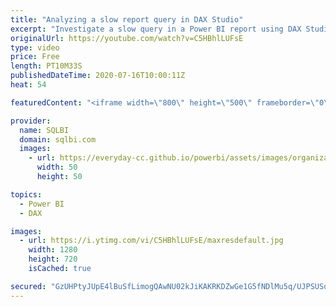 ```yaml
---
title: "Analyzing a slow report query in DAX Studio"
excerpt: "Investigate a slow query in a Power BI report using DAX Studio, looking at the query plan and the server timings. How to learn DAX: https://www.sqlbi.com/guides/dax/ DAX Studio: https://daxstudio.org/ Optimizing DAX Workshop: https://www.sqlbi.com/p/optimizing-dax-video-course/"
originalUrl: https://youtube.com/watch?v=C5HBhlLUFsE
type: video
price: Free
length: PT10M33S
publishedDateTime: 2020-07-16T10:00:11Z
heat: 54

featuredContent: "<iframe width=\"800\" height=\"500\" frameborder=\"0\" src=\"https://www.youtube.com/embed/C5HBhlLUFsE\" allow=\"accelerometer; autoplay; encrypted-media; gyroscope; picture-in-picture\" allowfullscreen></iframe>"

provider:
  name: SQLBI
  domain: sqlbi.com
  images:
    - url: https://everyday-cc.github.io/powerbi/assets/images/organizations/sqlbi.com-50x50.jpg
      width: 50
      height: 50

topics:
  - Power BI
  - DAX

images:
  - url: https://i.ytimg.com/vi/C5HBhlLUFsE/maxresdefault.jpg
    width: 1280
    height: 720
    isCached: true

secured: "GzUHPtyJUpE4lBuSfLimogQAwNU02kJiKAKRKDZwGe1G5fNDlMu5q/UJPSUSqtY9rBrP9sIMgnbvbclZp6Bv5HeuUB9+oeYptjXAYkY3cZdi2Y44XgR0KJdHDM6yUTqegYDK5r65hn7vK4Ph9qYV6a/YgMc5ABymrxTGUkM9EJc9/E36YHRK3DtZjy2zCct0Yq3WNd7nZh6L70OnVGNz8Pqlgag6yCczkP8Dxgf/XZNMe3c2oPhoyoLH6YbnQ2PWwkVSqWJHPVx6TuYxtK6avfUoJSmyrY8qFFoQyj1DF7givfq7le3fZ2WW/LjCaxJqy7AouEjAoyeKTqOE/DmJy7KjostozHRN3018VCAhbE/M9DzsL/2mXNPOWnqfgUEBimmOEmyATq/jVKDk4ZS49IalAxiV342uvpfPS0RjPiA=;aHebTxEPt3fSeSp1hF8hNw=="
---
```



